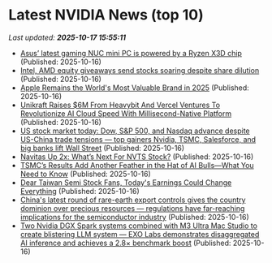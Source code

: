 # Latest NVIDIA News (top 10)
_Last updated: **2025-10-17 15:55:11**_

- [Asus’ latest gaming NUC mini PC is powered by a Ryzen X3D chip](https://www.pcworld.com/article/2944244/asus-latest-gaming-nuc-mini-pc-is-powered-by-a-ryzen-x3d-chip.html) (Published: 2025-10-16)
- [Intel, AMD equity giveaways send stocks soaring despite share dilution](https://financialpost.com/investing/intel-amd-stocks-soaring-despite-share-dilution) (Published: 2025-10-16)
- [Apple Remains the World's Most Valuable Brand in 2025](https://www.macrumors.com/2025/10/16/apple-remains-worlds-most-valuable-brand-2025/) (Published: 2025-10-16)
- [Unikraft Raises $6M From Heavybit And Vercel Ventures To Revolutionize AI Cloud Speed With Millisecond-Native Platform](https://finance.yahoo.com/news/unikraft-raises-6m-heavybit-vercel-154605088.html) (Published: 2025-10-16)
- [US stock market today: Dow, S&P 500, and Nasdaq advance despite US-China trade tensions — top gainers Nvidia, TSMC, Salesforce, and big banks lift Wall Street](https://economictimes.indiatimes.com/news/international/us/us-stock-market-today-october-16-2025-dow-sp-500-and-nasdaq-advance-despite-us-china-trade-tensions-top-gainers-nvidia-tsmc-salesforce-and-big-banks-lift-wall-street/articleshow/124608675.cms) (Published: 2025-10-16)
- [Navitas Up 2x: What’s Next For NVTS Stock?](https://www.forbes.com/sites/greatspeculations/2025/10/16/navitas-up-2x-whats-next-for-nvts-stock/) (Published: 2025-10-16)
- [TSMC’s Results Add Another Feather in the Hat of AI Bulls—What You Need to Know](https://www.investopedia.com/tsmc-results-add-another-feather-in-the-hat-of-ai-bulls-what-you-need-to-know-11830920) (Published: 2025-10-16)
- [Dear Taiwan Semi Stock Fans, Today's Earnings Could Change Everything](https://www.barchart.com/story/news/35500279/dear-taiwan-semi-stock-fans-today-s-earnings-could-change-everything) (Published: 2025-10-16)
- [China's latest round of rare-earth export controls gives the country dominion over precious resources — regulations have far-reaching implications for the semiconductor industry](https://www.tomshardware.com/tech-industry/semiconductors/chinas-latest-round-of-rare-earth-export-controls-gives-the-country-dominion-over-precious-resources-regulations-have-far-reaching-implications-for-the-semiconductor-industry) (Published: 2025-10-16)
- [Two Nvidia DGX Spark systems combined with M3 Ultra Mac Studio to create blistering LLM system — EXO Labs demonstrates disaggregated AI inference and achieves a 2.8× benchmark boost](https://www.tomshardware.com/software/two-nvidia-dgx-spark-systems-combined-with-m3-ultra-mac-studio-to-create-blistering-llm-system-exo-labs-demonstrates-disaggregated-ai-inference-and-achieves-a-2-8-benchmark-boost) (Published: 2025-10-16)
